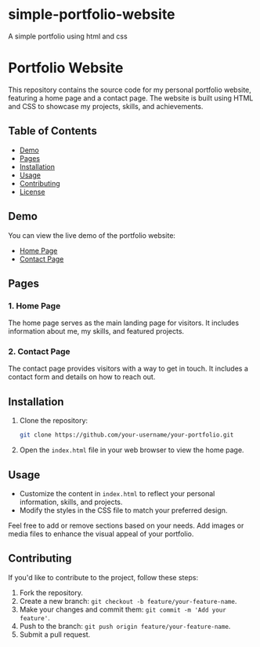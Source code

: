 # simple-portfolio-website
A simple portfolio using html and css


# Portfolio Website

This repository contains the source code for my personal portfolio website, featuring a home page and a contact page. The website is built using HTML and CSS to showcase my projects, skills, and achievements.

## Table of Contents

- [Demo](#demo)
- [Pages](#pages)
- [Installation](#installation)
- [Usage](#usage)
- [Contributing](#contributing)
- [License](#license)

## Demo

You can view the live demo of the portfolio website:

- [Home Page](insert_home_page_link_here)
- [Contact Page](insert_contact_page_link_here)

## Pages

### 1. Home Page

The home page serves as the main landing page for visitors. It includes information about me, my skills, and featured projects.

### 2. Contact Page

The contact page provides visitors with a way to get in touch. It includes a contact form and details on how to reach out.

## Installation

1. Clone the repository:

   ```bash
   git clone https://github.com/your-username/your-portfolio.git
   ```

2. Open the `index.html` file in your web browser to view the home page.

## Usage

- Customize the content in `index.html` to reflect your personal information, skills, and projects.
- Modify the styles in the CSS file to match your preferred design.

Feel free to add or remove sections based on your needs. Add images or media files to enhance the visual appeal of your portfolio.

## Contributing

If you'd like to contribute to the project, follow these steps:

1. Fork the repository.
2. Create a new branch: `git checkout -b feature/your-feature-name`.
3. Make your changes and commit them: `git commit -m 'Add your feature'`.
4. Push to the branch: `git push origin feature/your-feature-name`.
5. Submit a pull request.


